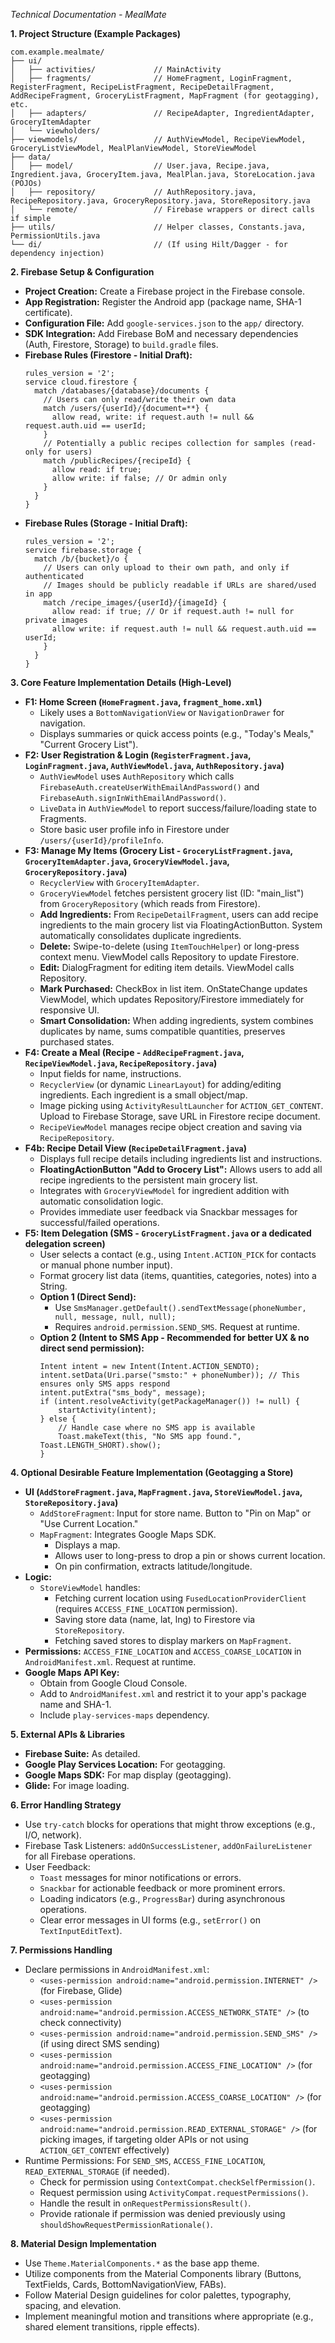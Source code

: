 _Technical Documentation - MealMate_

**1. Project Structure (Example Packages)**

```
com.example.mealmate/
├── ui/
│   ├── activities/             // MainActivity
│   ├── fragments/              // HomeFragment, LoginFragment, RegisterFragment, RecipeListFragment, RecipeDetailFragment, AddRecipeFragment, GroceryListFragment, MapFragment (for geotagging), etc.
│   ├── adapters/               // RecipeAdapter, IngredientAdapter, GroceryItemAdapter
│   └── viewholders/
├── viewmodels/                 // AuthViewModel, RecipeViewModel, GroceryListViewModel, MealPlanViewModel, StoreViewModel
├── data/
│   ├── model/                  // User.java, Recipe.java, Ingredient.java, GroceryItem.java, MealPlan.java, StoreLocation.java (POJOs)
│   ├── repository/             // AuthRepository.java, RecipeRepository.java, GroceryRepository.java, StoreRepository.java
│   └── remote/                 // Firebase wrappers or direct calls if simple
├── utils/                      // Helper classes, Constants.java, PermissionUtils.java
└── di/                         // (If using Hilt/Dagger - for dependency injection)
```

**2. Firebase Setup & Configuration**

- **Project Creation:** Create a Firebase project in the Firebase console.
- **App Registration:** Register the Android app (package name, SHA-1 certificate).
- **Configuration File:** Add `google-services.json` to the `app/` directory.
- **SDK Integration:** Add Firebase BoM and necessary dependencies (Auth, Firestore, Storage) to `build.gradle` files.
- **Firebase Rules (Firestore - Initial Draft):**
  ```
  rules_version = '2';
  service cloud.firestore {
    match /databases/{database}/documents {
      // Users can only read/write their own data
      match /users/{userId}/{document=**} {
        allow read, write: if request.auth != null && request.auth.uid == userId;
      }
      // Potentially a public recipes collection for samples (read-only for users)
      match /publicRecipes/{recipeId} {
        allow read: if true;
        allow write: if false; // Or admin only
      }
    }
  }
  ```
- **Firebase Rules (Storage - Initial Draft):**
  ```
  rules_version = '2';
  service firebase.storage {
    match /b/{bucket}/o {
      // Users can only upload to their own path, and only if authenticated
      // Images should be publicly readable if URLs are shared/used in app
      match /recipe_images/{userId}/{imageId} {
        allow read: if true; // Or if request.auth != null for private images
        allow write: if request.auth != null && request.auth.uid == userId;
      }
    }
  }
  ```

**3. Core Feature Implementation Details (High-Level)**

- **F1: Home Screen (`HomeFragment.java`, `fragment_home.xml`)**
  - Likely uses a `BottomNavigationView` or `NavigationDrawer` for navigation.
  - Displays summaries or quick access points (e.g., "Today's Meals," "Current Grocery List").
- **F2: User Registration & Login (`RegisterFragment.java`, `LoginFragment.java`, `AuthViewModel.java`, `AuthRepository.java`)**
  - `AuthViewModel` uses `AuthRepository` which calls `FirebaseAuth.createUserWithEmailAndPassword()` and `FirebaseAuth.signInWithEmailAndPassword()`.
  - `LiveData` in `AuthViewModel` to report success/failure/loading state to Fragments.
  - Store basic user profile info in Firestore under `/users/{userId}/profileInfo`.
- **F3: Manage My Items (Grocery List - `GroceryListFragment.java`, `GroceryItemAdapter.java`, `GroceryViewModel.java`, `GroceryRepository.java`)**
  - `RecyclerView` with `GroceryItemAdapter`.
  - `GroceryViewModel` fetches persistent grocery list (ID: "main_list") from `GroceryRepository` (which reads from Firestore).
  - **Add Ingredients:** From `RecipeDetailFragment`, users can add recipe ingredients to the main grocery list via FloatingActionButton. System automatically consolidates duplicate ingredients.
  - **Delete:** Swipe-to-delete (using `ItemTouchHelper`) or long-press context menu. ViewModel calls Repository to update Firestore.
  - **Edit:** DialogFragment for editing item details. ViewModel calls Repository.
  - **Mark Purchased:** CheckBox in list item. OnStateChange updates ViewModel, which updates Repository/Firestore immediately for responsive UI.
  - **Smart Consolidation:** When adding ingredients, system combines duplicates by name, sums compatible quantities, preserves purchased states.
- **F4: Create a Meal (Recipe - `AddRecipeFragment.java`, `RecipeViewModel.java`, `RecipeRepository.java`)**
  - Input fields for name, instructions.
  - `RecyclerView` (or dynamic `LinearLayout`) for adding/editing ingredients. Each ingredient is a small object/map.
  - Image picking using `ActivityResultLauncher` for `ACTION_GET_CONTENT`. Upload to Firebase Storage, save URL in Firestore recipe document.
  - `RecipeViewModel` manages recipe object creation and saving via `RecipeRepository`.
- **F4b: Recipe Detail View (`RecipeDetailFragment.java`)**
  - Displays full recipe details including ingredients list and instructions.
  - **FloatingActionButton "Add to Grocery List":** Allows users to add all recipe ingredients to the persistent main grocery list.
  - Integrates with `GroceryViewModel` for ingredient addition with automatic consolidation logic.
  - Provides immediate user feedback via Snackbar messages for successful/failed operations.
- **F5: Item Delegation (SMS - `GroceryListFragment.java` or a dedicated delegation screen)**
  - User selects a contact (e.g., using `Intent.ACTION_PICK` for contacts or manual phone number input).
  - Format grocery list data (items, quantities, categories, notes) into a String.
  - **Option 1 (Direct Send):**
    - Use `SmsManager.getDefault().sendTextMessage(phoneNumber, null, message, null, null);`
    - Requires `android.permission.SEND_SMS`. Request at runtime.
  - **Option 2 (Intent to SMS App - Recommended for better UX & no direct send permission):**
    ```
    Intent intent = new Intent(Intent.ACTION_SENDTO);
    intent.setData(Uri.parse("smsto:" + phoneNumber)); // This ensures only SMS apps respond
    intent.putExtra("sms_body", message);
    if (intent.resolveActivity(getPackageManager()) != null) {
        startActivity(intent);
    } else {
        // Handle case where no SMS app is available
        Toast.makeText(this, "No SMS app found.", Toast.LENGTH_SHORT).show();
    }
    ```

**4. Optional Desirable Feature Implementation (Geotagging a Store)**

- **UI (`AddStoreFragment.java`, `MapFragment.java`, `StoreViewModel.java`, `StoreRepository.java`)**
  - `AddStoreFragment`: Input for store name. Button to "Pin on Map" or "Use Current Location."
  - `MapFragment`: Integrates Google Maps SDK.
    - Displays a map.
    - Allows user to long-press to drop a pin or shows current location.
    - On pin confirmation, extracts latitude/longitude.
- **Logic:**
  - `StoreViewModel` handles:
    - Fetching current location using `FusedLocationProviderClient` (requires `ACCESS_FINE_LOCATION` permission).
    - Saving store data (name, lat, lng) to Firestore via `StoreRepository`.
    - Fetching saved stores to display markers on `MapFragment`.
- **Permissions:** `ACCESS_FINE_LOCATION` and `ACCESS_COARSE_LOCATION` in `AndroidManifest.xml`. Request at runtime.
- **Google Maps API Key:**
  - Obtain from Google Cloud Console.
  - Add to `AndroidManifest.xml` and restrict it to your app's package name and SHA-1.
  - Include `play-services-maps` dependency.

**5. External APIs & Libraries**

- **Firebase Suite:** As detailed.
- **Google Play Services Location:** For geotagging.
- **Google Maps SDK:** For map display (geotagging).
- **Glide:** For image loading.

**6. Error Handling Strategy**

- Use `try-catch` blocks for operations that might throw exceptions (e.g., I/O, network).
- Firebase Task Listeners: `addOnSuccessListener`, `addOnFailureListener` for all Firebase operations.
- User Feedback:
  - `Toast` messages for minor notifications or errors.
  - `Snackbar` for actionable feedback or more prominent errors.
  - Loading indicators (e.g., `ProgressBar`) during asynchronous operations.
  - Clear error messages in UI forms (e.g., `setError()` on `TextInputEditText`).

**7. Permissions Handling**

- Declare permissions in `AndroidManifest.xml`:
  - `<uses-permission android:name="android.permission.INTERNET" />` (for Firebase, Glide)
  - `<uses-permission android:name="android.permission.ACCESS_NETWORK_STATE" />` (to check connectivity)
  - `<uses-permission android:name="android.permission.SEND_SMS" />` (if using direct SMS sending)
  - `<uses-permission android:name="android.permission.ACCESS_FINE_LOCATION" />` (for geotagging)
  - `<uses-permission android:name="android.permission.ACCESS_COARSE_LOCATION" />` (for geotagging)
  - `<uses-permission android:name="android.permission.READ_EXTERNAL_STORAGE" />` (for picking images, if targeting older APIs or not using `ACTION_GET_CONTENT` effectively)
- Runtime Permissions: For `SEND_SMS`, `ACCESS_FINE_LOCATION`, `READ_EXTERNAL_STORAGE` (if needed).
  - Check for permission using `ContextCompat.checkSelfPermission()`.
  - Request permission using `ActivityCompat.requestPermissions()`.
  - Handle the result in `onRequestPermissionsResult()`.
  - Provide rationale if permission was denied previously using `shouldShowRequestPermissionRationale()`.

**8. Material Design Implementation**

- Use `Theme.MaterialComponents.*` as the base app theme.
- Utilize components from the Material Components library (Buttons, TextFields, Cards, BottomNavigationView, FABs).
- Follow Material Design guidelines for color palettes, typography, spacing, and elevation.
- Implement meaningful motion and transitions where appropriate (e.g., shared element transitions, ripple effects).

